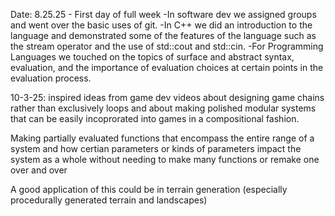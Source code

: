 Date: 8.25.25 - First day of full week
-In software dev we assigned groups and went over the basic uses of git.
-In C++ we did an introduction to the language and demonstrated some of 
the features of the language such as the stream operator and the use of 
std::cout and std::cin. 
-For Programming Languages we touched on the topics of surface and 
abstract syntax, evaluation, and the importance of evaluation choices 
at certain points in the evaluation process. 

10-3-25: inspired ideas from game dev videos about designing game
chains rather than exclusively loops and about making polished modular
systems that can be easily incoprorated into games in a compositional
fashion.

Making partially evaluated functions that encompass the entire range
of a system and how certian parameters or kinds of parameters impact
the system as a whole without needing to make many functions or remake
one over and over

A good application of this could be in terrain generation (especially
procedurally generated terrain and landscapes)
